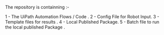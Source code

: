 The repository is containning :-

1 - The UiPath Automation Flows / Code .
2 - Config File for Robot Input.
3 - Template files for results .
4 - Local Published Package.
5 - Batch file to run the local published Package .